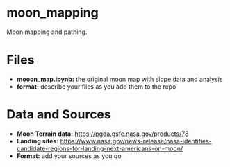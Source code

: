 # moon_mapping
Moon mapping and pathing.

# Files
- **mooon_map.ipynb:** the original moon map with slope data and analysis
- **format:** describe your files as you add them to the repo

# Data and Sources
- **Moon Terrain data:** https://pgda.gsfc.nasa.gov/products/78 
- **Landing sites:** https://www.nasa.gov/news-release/nasa-identifies-candidate-regions-for-landing-next-americans-on-moon/
- **Format:** add your sources as you go
